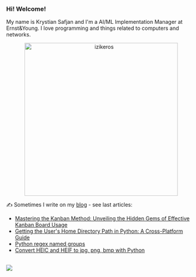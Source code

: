### Hi! Welcome!

<!-- INTRO -->
<p>My name is Krystian Safjan and I'm a AI/ML Implementation Manager at Ernst&Young. I love programming and things related to computers and networks.</p>

<!-- TECHNOLOGIES AND STATS -->
<center>
<!-- <p><img align="left" src="https://github-readme-stats.vercel.app/api/top-langs?username=izikeros&show_icons=true&locale=en&layout=compact" alt="izikeros" /></p> -->

<p>&nbsp;<img align="center" src="https://github-readme-stats.vercel.app/api?username=izikeros&count_private=true&show_icons=true" alt="izikeros" width="410" /></p>
</center>

<!-- MY WRITINGS -->
✍️ Sometimes I write on my [blog](http://safjan.com) - see last articles:
<!-- BLOG-POST-LIST:START -->
- [Mastering the Kanban Method: Unveiling the Hidden Gems of Effective Kanban Board Usage](https://www.safjan.com/mastering-kanban-method/)
- [Getting the User&#39;s Home Directory Path in Python: A Cross-Platform Guide](https://www.safjan.com/python-user-home-directory/)
- [Python regex named groups](https://www.safjan.com/python-regex-named-groups/)
- [Convert HEIC and HEIF to jpg, png, bmp with Python](https://www.safjan.com/convert-heic-and-heif-to-jpg-png-bmp-with-python/)
<!-- BLOG-POST-LIST:END -->

<!-- TROPHY -->
<br />
<img src="https://github-profile-trophy.vercel.app/?username=izikeros&theme=nord&no-frame=true&margin-w=10&column=7" />
